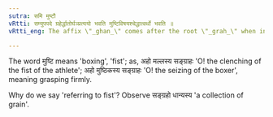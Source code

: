 ```yaml
---
sutra: समि मुष्टौ
vRtti: सम्युपपदे ग्रहेर्द्धातोर्घञ्प्रत्ययो भवति मुष्टिविषयश्चेद्धात्वर्थो भवति ॥
vRtti_eng: The affix \"_ghan_\" comes after the root \"_grah_\" when in composition with the preposition \"_sam_\" when the sense of the root refers to fist.

---
```

The word मुष्टि means 'boxing', 'fist'; as, अहो मल्लस्य सङ्ग्राहः 'O! the clenching of the fist of the athlete'; अहो मुष्ठिकस्य सङ्ग्राहः 'O! the seizing of the boxer', meaning grasping firmly.

Why do we say 'referring to fist'? Observe सङ्ग्रहो धान्यस्य 'a collection of grain'.